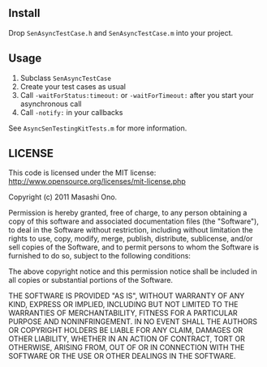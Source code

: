 Install
-------

Drop `SenAsyncTestCase.h` and `SenAsyncTestCase.m` into your project.

Usage
-----

1. Subclass `SenAsyncTestCase`
2. Create your test cases as usual
3. Call `-waitForStatus:timeout:` or `-waitForTimeout:` after you start your asynchronous call
4. Call `-notify:` in your callbacks

See `AsyncSenTestingKitTests.m` for more information.

LICENSE
-------

This code is licensed under the MIT license: http://www.opensource.org/licenses/mit-license.php

Copyright (c) 2011 Masashi Ono.

Permission is hereby granted, free of charge, to any person obtaining a copy of this software and associated documentation files (the "Software"), to deal in the Software without restriction, including without limitation the rights to use, copy, modify, merge, publish, distribute, sublicense, and/or sell copies of the Software, and to permit persons to whom the Software is furnished to do so, subject to the following conditions:

The above copyright notice and this permission notice shall be included in all copies or substantial portions of the Software.

THE SOFTWARE IS PROVIDED "AS IS", WITHOUT WARRANTY OF ANY KIND, EXPRESS OR IMPLIED, INCLUDING BUT NOT LIMITED TO THE WARRANTIES OF MERCHANTABILITY, FITNESS FOR A PARTICULAR PURPOSE AND NONINFRINGEMENT. IN NO EVENT SHALL THE AUTHORS OR COPYRIGHT HOLDERS BE LIABLE FOR ANY CLAIM, DAMAGES OR OTHER LIABILITY, WHETHER IN AN ACTION OF CONTRACT, TORT OR OTHERWISE, ARISING FROM, OUT OF OR IN CONNECTION WITH THE SOFTWARE OR THE USE OR OTHER DEALINGS IN THE SOFTWARE.
